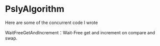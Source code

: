 # PslyAlgorithm
Here are some of the concurrent code I wrote

WaitFreeGetAndIncrement：Wait-Free get and increment on compare and swap. 
